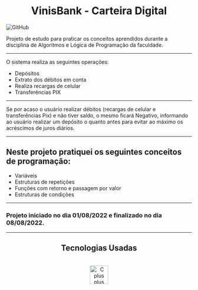 <h1 align="center">VinisBank - Carteira Digital </h1>

![GitHub](https://img.shields.io/github/license/viniciuslemos93/VinisBank-Carteira-Digital)

Projeto de estudo para praticar os conceitos aprendidos durante a disciplina de Algoritmos e Lógica de Programação da faculdade.
<hr>

O sistema realiza as seguintes operações:
- Depósitos
- Extrato dos débitos em conta
- Realiza recargas de celular
- Transferências PIX
<hr>
Se por acaso o usuário realizar débitos (recargas de celular e transferências Pix) e não tiver saldo, o mesmo ficará Negativo, informando ao usuário realizar um depósito o quanto antes para evitar ao máximo os acréscimos de juros diários.
<hr>
<h2> Neste projeto pratiquei os seguintes conceitos de programação: </h2>

- Variáveis
- Estruturas de repetições
- Funções com retorno e passagem por valor
- Estruturas de condições

<hr>
<h3> Projeto iniciado no dia 01/08/2022 e finalizado no dia 08/08/2022. </h3>
<hr>
<h2 align="center">Tecnologias Usadas</h2>

<div align="center">
     <div style="display: inline_block margin-left:auto margin-rigth:auto"><br>
        <img align="center" alt="C plus plus icon" height="50" width="50" src="https://cdn.jsdelivr.net/gh/devicons/devicon/icons/cplusplus/cplusplus-line.svg">
    </div>
</div>
